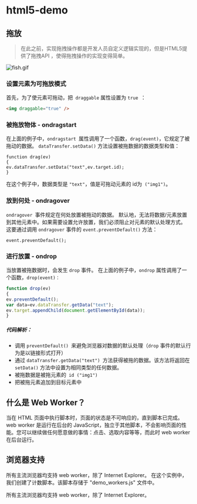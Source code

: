 # html5-demo
## 拖放
>在此之前，实现拖拽操作都是开发人员自定义逻辑实现的，但是HTML5提供了拖拽API ，使得拖拽操作的实现变得简单。

![fish.gif](http://upload-images.jianshu.io/upload_images/3229842-be565537afb2dae0.gif?imageMogr2/auto-orient/strip)
### 设置元素为可拖放模式
首先，为了使元素可拖动，把`` draggable`` 属性设置为 ``true ``：
```html
<img draggable="true" />
```
### 被拖放物体 - ondragstart
在上面的例子中，``ondragstart ``属性调用了一个函数，``drag(event)``，它规定了被拖动的数据。
``dataTransfer.setData()`` 方法设置被拖数据的数据类型和值：
```
function drag(ev)
{
ev.dataTransfer.setData("text",ev.target.id);
}
```
在这个例子中，数据类型是 ``"text"``，值是可拖动元素的 id为`` ("img1")``。

### 放到何处 - ondragover
``ondragover ``事件规定在何处放置被拖动的数据。
默认地，无法将数据/元素放置到其他元素中。如果需要设置允许放置，我们必须阻止对元素的默认处理方式。
这要通过调用 ``ondragover`` 事件的 ``event.preventDefault()`` 方法：
```
event.preventDefault();
```

### 进行放置 - ondrop
当放置被拖数据时，会发生 ``drop`` 事件。
在上面的例子中，``ondrop`` 属性调用了一个函数，``drop(event)：``
```javascript
function drop(ev)
{
ev.preventDefault();
var data=ev.dataTransfer.getData("text");
ev.target.appendChild(document.getElementById(data));
}
```

##### 代码解析：
* 调用 ``preventDefault() ``来避免浏览器对数据的默认处理（``drop`` 事件的默认行为是以链接形式打开）
* 通过 ``dataTransfer.getData("text") ``方法获得被拖的数据。该方法将返回在 ``setData()`` 方法中设置为相同类型的任何数据。
* 被拖数据是被拖元素的`` id ("img1")``
* 把被拖元素追加到目标元素中

## 什么是 Web Worker？
当在 HTML 页面中执行脚本时，页面的状态是不可响应的，直到脚本已完成。
web worker 是运行在后台的 JavaScript，独立于其他脚本，不会影响页面的性能。您可以继续做任何愿意做的事情：点击、选取内容等等，而此时 web worker 在后台运行。
## 浏览器支持
所有主流浏览器均支持 web worker，除了 Internet Explorer。 在这个实例中，我们创建了计数脚本。该脚本存储于 "demo_workers.js" 文件中。

所有主流浏览器均支持 web worker，除了 Internet Explorer。

